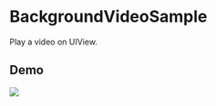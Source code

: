 BackgroundVideoSample
===

Play a video on UIView.

## Demo
![](https://camo.qiitausercontent.com/5bad761a2d2c781409dff1779aed1ed865ea90b6/68747470733a2f2f71696974612d696d6167652d73746f72652e73332e616d617a6f6e6177732e636f6d2f302f39313633312f35326662313462342d376134352d313237652d663264382d6661386139353164323262312e676966)
